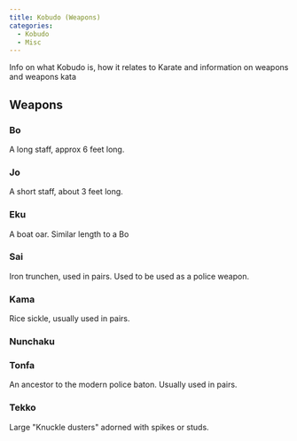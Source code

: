 ```yaml
---
title: Kobudo (Weapons)
categories:
  - Kobudo
  - Misc
---
```


Info on what Kobudo is, how it relates to Karate and information on weapons and weapons kata

## Weapons

### Bo

A long staff, approx 6 feet long.

### Jo

A short staff, about 3 feet long.

### Eku

A boat oar. Similar length to a Bo

### Sai

Iron trunchen, used in pairs. Used to be used as a police weapon.

### Kama

Rice sickle, usually used in pairs.

### Nunchaku

### Tonfa

An ancestor to the modern police baton. Usually used in pairs.

### Tekko

Large "Knuckle dusters" adorned with spikes or studs.
